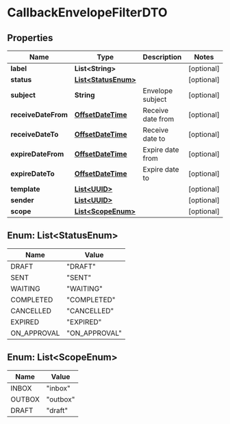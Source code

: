 # CallbackEnvelopeFilterDTO

## Properties
Name | Type | Description | Notes
------------ | ------------- | ------------- | -------------
**label** | **List&lt;String&gt;** |  |  [optional]
**status** | [**List&lt;StatusEnum&gt;**](#List&lt;StatusEnum&gt;) |  |  [optional]
**subject** | **String** | Envelope subject |  [optional]
**receiveDateFrom** | [**OffsetDateTime**](OffsetDateTime.md) | Receive date from |  [optional]
**receiveDateTo** | [**OffsetDateTime**](OffsetDateTime.md) | Receive date to |  [optional]
**expireDateFrom** | [**OffsetDateTime**](OffsetDateTime.md) | Expire date from |  [optional]
**expireDateTo** | [**OffsetDateTime**](OffsetDateTime.md) | Expire date to |  [optional]
**template** | [**List&lt;UUID&gt;**](UUID.md) |  |  [optional]
**sender** | [**List&lt;UUID&gt;**](UUID.md) |  |  [optional]
**scope** | [**List&lt;ScopeEnum&gt;**](#List&lt;ScopeEnum&gt;) |  |  [optional]

<a name="List<StatusEnum>"></a>
## Enum: List&lt;StatusEnum&gt;
Name | Value
---- | -----
DRAFT | &quot;DRAFT&quot;
SENT | &quot;SENT&quot;
WAITING | &quot;WAITING&quot;
COMPLETED | &quot;COMPLETED&quot;
CANCELLED | &quot;CANCELLED&quot;
EXPIRED | &quot;EXPIRED&quot;
ON_APPROVAL | &quot;ON_APPROVAL&quot;

<a name="List<ScopeEnum>"></a>
## Enum: List&lt;ScopeEnum&gt;
Name | Value
---- | -----
INBOX | &quot;inbox&quot;
OUTBOX | &quot;outbox&quot;
DRAFT | &quot;draft&quot;
